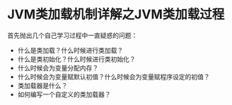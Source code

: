 JVM类加载机制详解之JVM类加载过程
================================================================================
首先抛出几个自己学习过程中一直疑惑的问题：
+ 什么是类加载？什么时候进行类加载？
+ 什么是类初始化？什么时候进行类初始化？
+ 什么时候会为变量分配内存？
+ 什么时候会为变量赋默认初值？什么时候会为变量赋程序设定的初值？
+ 类加载器是什么？
+ 如何编写一个自定义的类加载器？
